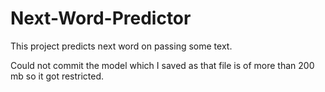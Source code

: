 # Next-Word-Predictor
This project predicts next word on passing some text. 

Could not commit the model which I saved as that file is of more than 200 mb so it got restricted.
